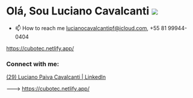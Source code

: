 # Olá, Sou  Luciano Cavalcanti ![](C:\Users\LUCIA\Dio-desafio\INSTAGRAM\img\perfil-instagram.jpg)

- 📫 How to reach me [lucianocavalcantipf@icloud.com](mailto:lucianocavalcantipf@icloud.com), +55 81 99944-0404

https://cubotec.netlify.app/

### Connect with me:

[(29) Luciano Paiva Cavalcanti | LinkedIn](https://www.linkedin.com/in/lucianocavalcanti/)


--->
https://cubotec.netlify.app/

















